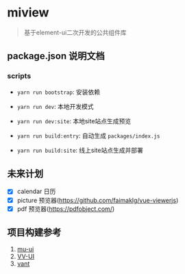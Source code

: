 # miview
> 基于element-ui二次开发的公共组件库

## package.json 说明文档

### scripts

- `yarn run bootstrap`: 安装依赖

- `yarn run dev`: 本地开发模式

- `yarn run dev:site`: 本地site站点生成预览

- `yarn run build:entry`: 自动生成 `packages/index.js`

- `yarn run build:site`: 线上site站点生成并部署

## 未来计划

- [x] calendar 日历
- [x] picture 预览器(https://github.com/faimaklg/vue-viewerjs)
- [x] pdf 预览器(https://pdfobject.com/)

## 项目构建参考

1. [mu-ui](https://github.com/mu-ui/mu-ui)
2. [VV-UI](https://github.com/VV-UI/VV-UI)
3. [vant](https://github.com/youzan/vant)